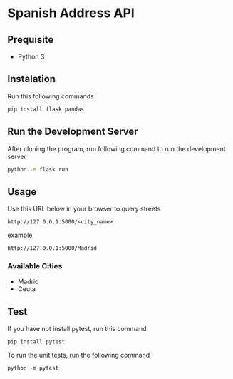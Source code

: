 # Spanish Address API

## Prequisite
- Python 3

## Instalation
Run this following commands
```bash
pip install flask pandas
```

## Run the Development Server

After cloning the program, run following command to run the development server

```bash
python -m flask run
```

## Usage

Use this URL below in your browser to query streets

```
http://127.0.0.1:5000/<city_name>
```

example 

```
http://127.0.0.1:5000/Madrid
```

### Available Cities

- Madrid
- Ceuta

## Test

If you have not install pytest, run this command

```
pip install pytest
```

To run the unit tests, run the following command

```
python -m pytest
```
